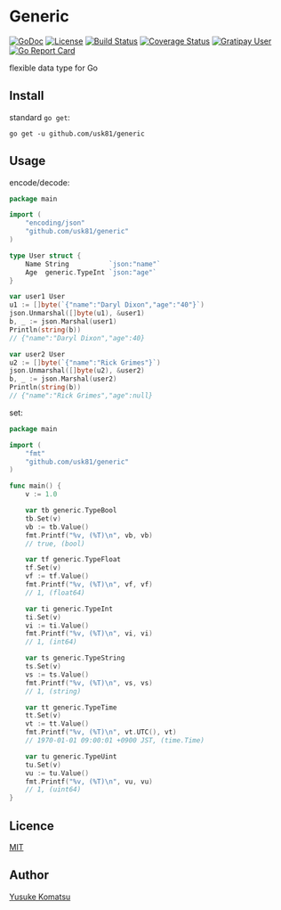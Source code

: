 # Generic
[![GoDoc](https://img.shields.io/badge/godoc-reference-blue.svg?style=flat-square)](https://godoc.org/github.com/usk81/generic)
[![License](http://img.shields.io/badge/license-mit-blue.svg?style=flat-square)](https://github.com/usk81/generic/blob/master/LICENSE)
[![Build Status](http://img.shields.io/travis/usk81/generic.svg?style=flat-square)](https://travis-ci.org/usk81/generic)
[![Coverage Status](https://img.shields.io/coveralls/usk81/generic.svg?style=flat-square)](https://coveralls.io/github/usk81/generic?branch=master)
[![Gratipay User](https://img.shields.io/gratipay/user/YusukeKomatsu.svg?style=flat-square)](https://gratipay.com/YusukeKomatsu/)
[![Go Report Card](https://goreportcard.com/badge/github.com/usk81/generic)](https://goreportcard.com/report/github.com/usk81/generic)

flexible data type for Go

## Install

standard `go get`:

```
go get -u github.com/usk81/generic
```

## Usage

encode/decode:

```go
package main

import (
	"encoding/json"
	"github.com/usk81/generic"
)

type User struct {
	Name String          `json:"name"`
	Age  generic.TypeInt `json:"age"`
}

var user1 User
u1 := []byte(`{"name":"Daryl Dixon","age":"40"}`)
json.Unmarshal([]byte(u1), &user1)
b, _ := json.Marshal(user1)
Println(string(b))
// {"name":"Daryl Dixon","age":40}

var user2 User
u2 := []byte(`{"name":"Rick Grimes"}`)
json.Unmarshal([]byte(u2), &user2)
b, _ := json.Marshal(user2)
Println(string(b))
// {"name":"Rick Grimes","age":null}
```

set:

```go
package main

import (
	"fmt"
	"github.com/usk81/generic"
)

func main() {
	v := 1.0

	var tb generic.TypeBool
	tb.Set(v)
	vb := tb.Value()
	fmt.Printf("%v, (%T)\n", vb, vb)
	// true, (bool)

	var tf generic.TypeFloat
	tf.Set(v)
	vf := tf.Value()
	fmt.Printf("%v, (%T)\n", vf, vf)
	// 1, (float64)

	var ti generic.TypeInt
	ti.Set(v)
	vi := ti.Value()
	fmt.Printf("%v, (%T)\n", vi, vi)
	// 1, (int64)

	var ts generic.TypeString
	ts.Set(v)
	vs := ts.Value()
	fmt.Printf("%v, (%T)\n", vs, vs)
	// 1, (string)

	var tt generic.TypeTime
	tt.Set(v)
	vt := tt.Value()
	fmt.Printf("%v, (%T)\n", vt.UTC(), vt)
	// 1970-01-01 09:00:01 +0900 JST, (time.Time)

	var tu generic.TypeUint
	tu.Set(v)
	vu := tu.Value()
	fmt.Printf("%v, (%T)\n", vu, vu)
	// 1, (uint64)
}
```

## Licence

[MIT](https://github.com/usk81/generic/blob/master/LICENSE)

## Author

[Yusuke Komatsu](https://github.com/usk81)
